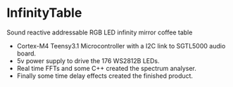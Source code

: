 # InfinityTable
Sound reactive addressable RGB LED infinity mirror coffee table
- Cortex-M4 Teensy3.1 Microcontroller with a I2C link to SGTL5000 audio board.
- 5v power supply to drive the 176 WS2812B LEDs.
- Real time FFTs and some C++ created the spectrum analyser.
- Finally some time delay effects created the finished product. 
